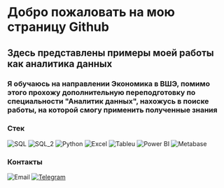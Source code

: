 # Добро пожаловать на мою страницу Github

## Здесь представлены примеры моей работы как аналитика данных
### Я обучаюсь на направлении Экономика в ВШЭ, помимо этого прохожу дополнительную переподготовку по специальности "Аналитик данных", нахожусь в поиске работы, на которой смогу применить полученные знания

### Стек
![SQL](https://img.shields.io/badge/PostgreSQL-316192?style=for-the-badge&logo=postgresql&logoColor=white)
![SQL_2](https://img.shields.io/badge/MySQL-00000F?style=for-the-badge&logo=mysql&logoColor=white&labelColor=grey)
![Python](https://img.shields.io/badge/Python-3776AB?style=for-the-badge&logo=python&logoColor=white)
![Excel](https://img.shields.io/badge/Microsoft_Excel-217346?style=for-the-badge&logo=microsoft-excel&logoColor=white)
![Tableu](https://img.shields.io/badge/Tableau-E97627?style=for-the-badge&logo=Tableau&logoColor=white)
![Power BI](https://img.shields.io/badge/Power%20BI-red?style=for-the-badge)
![Metabase](https://img.shields.io/badge/Metabase-blue?style=for-the-badge&logo=metabase&labelColor=grey)
### Контакты
![Email](https://img.shields.io/badge/roman__m%40internet.ru-white?style=for-the-badge&logo=maildotru&labelColor=black)
[![Telegram](https://img.shields.io/badge/telegram-blue?style=for-the-badge&logo=telegram&labelColor=white
)](https://t.me/zoomer_doomer)
